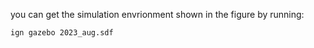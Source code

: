 you can get the simulation envrionment shown in the figure by running:

```ign gazebo 2023_aug.sdf ```

